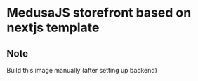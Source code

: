 # MedusaJS storefront based on nextjs template

## Note

Build this image manually (after setting up backend)